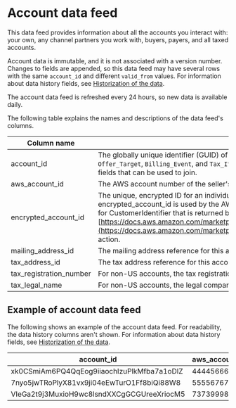 # Account data feed<a name="data-feed-account"></a>

This data feed provides information about all the accounts you interact with: your own, any channel partners you work with, buyers, payers, and all taxed accounts\. 

Account data is immutable, and it is not associated with a version number\. Changes to fields are appended, so this data feed may have several rows with the same `account_id` and different `valid_from` values\. For information about data history fields, see [Historization of the data](data-feed.md#data-feed-historization)\.

The account data feed is refreshed every 24 hours, so new data is available daily\.

The following table explains the names and descriptions of the data feed's columns\. 


| Column name  | Description  | 
| --- | --- | 
| account\_id  | The globally unique identifier \(GUID\) of the account\. Can be used to join to fields in the `Product`, `Offer_Target`, `Billing_Event`, and `Tax_Item` data feeds\. See those data feeds for information about the fields that can be used to join\. | 
| aws\_account\_id  | The AWS account number of the seller's AWS account, which is unique by AWS partition\.  | 
| encrypted\_account\_id | The unique, encrypted ID for an individual buyer of your application\. The value for encrypted\_account\_id is used by the AWS Marketplace Metering Service, for example, as the value for CustomerIdentifier that is returned by the [https://docs.aws.amazon.com/marketplacemetering/latest/APIReference/API_ResolveCustomer.html](https://docs.aws.amazon.com/marketplacemetering/latest/APIReference/API_ResolveCustomer.html) action\.  | 
| mailing\_address\_id | The mailing address reference for this account\. | 
| tax\_address\_id | The tax address reference for this account\. | 
| tax\_registration\_number | For non\-US accounts, the tax registration number for this account\.  | 
| tax\_legal\_name | For non\-US accounts, the legal company name\. This is the name used on tax invoices\. | 

## Example of account data feed<a name="data-feed-account-sample-data"></a>

The following shows an example of the account data feed\. For readability, the data history columns aren't shown\. For information about data history fields, see [Historization of the data](data-feed.md#data-feed-historization)\.


| account\_id  | aws\_account\_id  | encrypted\_account\_id | mailing\_address\_id | tax\_address\_id | tax\_registration\_number | tax\_legal\_name | 
| --- | --- | --- | --- | --- | --- | --- | 
| xk0CSmiAm6PQ4QqEog9iiaochIzuPlkMfba7a1oDlZ | 444456660000 | Zf7oMzheGWpH | 25o3k46eN6eViOfFiiqtxwX8e3kaOiPalUiofjyFa3 |  |  |  | 
| 7nyo5jwTRoPlyX81vx9ji04eEwTurO1Ff8biQi88W8 | 555567679999 | 373vuQUqmQ8v | 5oJ6vTjSzMrrF2gvh2Vj9HfqiM800MuLEHmyFY5Lr42s8 | 5oJ6vTjSzMrrF2gvh2Vj9HfqiM800MuLEHmyFY5Lr42s8 | SE823935083345 |  | 
| VIeGa2t9j3MuxioH9wc8lsndXXCgGCGUreeXriocM5 | 73739998888 | 8SPxAYmi8MwX | NLUc5UeiMlGFTrDWCoftDPhDUF1oaSd8xgl5QM8Db7 | V5NhBYBiYogwy0WMhndGU4AfMggmuoTC2j7Pm8ZKKNNyT | DE469558025 |  | 